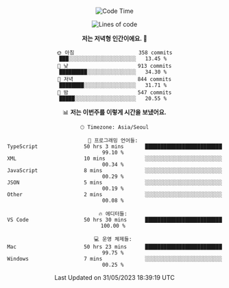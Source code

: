 <div align="center">

<br />

 <!--START_SECTION:waka-->
![Code Time](http://img.shields.io/badge/Code%20Time-696%20hrs%2046%20mins-blue)

![Lines of code](https://img.shields.io/badge/%EC%A0%80%EB%8A%94%20%EC%97%AC%ED%83%9C%EA%B9%8C%EC%A7%80%20-2.9%20million%20%EC%A4%84%EC%9D%98%20%EC%BD%94%EB%93%9C%EB%A5%BC%20%EC%9E%91%EC%84%B1%ED%96%88%EC%96%B4%EC%9A%94.-blue)

**저는 저녁형 인간이에요. 🦉** 

```text
🌞 아침                     358 commits         ███░░░░░░░░░░░░░░░░░░░░░░   13.45 % 
🌆 낮　                     913 commits         █████████░░░░░░░░░░░░░░░░   34.30 % 
🌃 저녁                     844 commits         ████████░░░░░░░░░░░░░░░░░   31.71 % 
🌙 밤　                     547 commits         █████░░░░░░░░░░░░░░░░░░░░   20.55 % 
```


📊 **저는 이번주를 이렇게 시간을 보냈어요.** 

```text
🕑︎ Timezone: Asia/Seoul

💬 프로그래밍 언어들: 
TypeScript               50 hrs 3 mins       █████████████████████████   99.10 % 
XML                      10 mins             ░░░░░░░░░░░░░░░░░░░░░░░░░   00.34 % 
JavaScript               8 mins              ░░░░░░░░░░░░░░░░░░░░░░░░░   00.29 % 
JSON                     5 mins              ░░░░░░░░░░░░░░░░░░░░░░░░░   00.19 % 
Other                    2 mins              ░░░░░░░░░░░░░░░░░░░░░░░░░   00.08 % 

🔥 에디터들: 
VS Code                  50 hrs 30 mins      █████████████████████████   100.00 % 

💻 운영 체제들: 
Mac                      50 hrs 23 mins      █████████████████████████   99.75 % 
Windows                  7 mins              ░░░░░░░░░░░░░░░░░░░░░░░░░   00.25 % 
```


 Last Updated on 31/05/2023 18:39:19 UTC
<!--END_SECTION:waka-->

</div>
